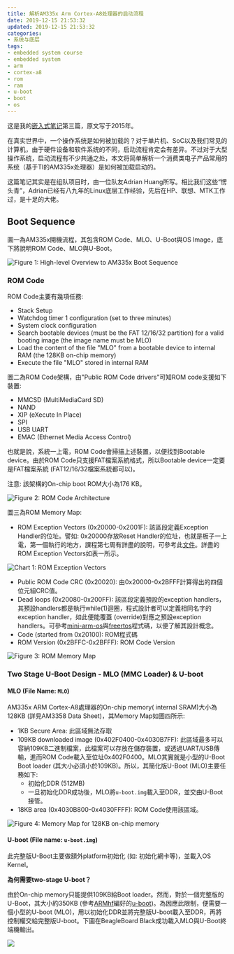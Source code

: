 ```yaml
---
title: 解析AM335x Arm Cortex-A8处理器的启动流程
date: 2019-12-15 21:53:32
updated: 2019-12-15 21:53:32
categories:
- 系统与底层
tags:
- embedded system course
- embedded system
- arm
- cortex-a8
- rom
- ram
- u-boot
- boot
- os
---
```


这是我的[嵌入式笔记](https://blog.joouis.com/2019/12/09/watching-notes-revolution-os/)第三篇，原文写于2015年。

在真实世界中，一个操作系统是如何被加载的？对于单片机、SoC以及我们常见的计算机，由于硬件设备和软件系统的不同，启动流程肯定会有差异。不过对于大型操作系统，启动流程有不少共通之处，本文将简单解析一个消费类电子产品常用的系统（基于TI的AM335x处理器）是如何被加载启动的。

这篇笔记其实是在组队项目时，由一位队友Adrian Huang所写。相比我们这些“愣头青”，Adrian已经有八九年的Linux底层工作经验，先后在HP、联想、MTK工作过，是十足的大佬。

<!-- more -->



## Boot Sequence

圖一為AM335x開機流程，其包含ROM Code、MLO、U-Boot與OS Image，底下將說明ROM Code、MLO與U-Boot。

![Figure 1: High-level Overview to AM335x Boot Sequence](https://ijrexq.bn.files.1drv.com/y4mX9xkUQI0Bru5Z650NymAW4M7z8au24r95TnCHHsV9itCLjqrqM8EctRKllEp08oUSsmfvy4RI-gVh77wYaOU7yyFDZ7jr7N7I5D6Wu_lGPZh7s3S0ne9hJ9cEeW8hsvWqozUOdC2wqCzCH-Q95SvRBftpgfMOJJHSR7TCyItWknIU8nzSEC2Vw36MOtuMBJzZyfHRmQH5OZC6I7R93R36w?width=999&height=683&cropmode=none)

### ROM Code

ROM Code主要有幾項任務:

- Stack Setup
- Watchdog timer 1  configuration (set to three minutes)
- System clock configuration
- Search bootable devices (must be the FAT 12/16/32 partition) for a valid booting image (the image name must be MLO)
- Load the content of the file "MLO" from a bootable device to internal RAM (the 128KB on-chip memory)
- Execute the file "MLO" stored in internal RAM



圖二為ROM Code架構，由"Public ROM Code drivers"可知ROM code支援如下裝置:

- MMCSD (MultiMediaCard SD)
- NAND
- XIP (eXecute In Place)
- SPI
- USB UART
- EMAC (Ethernet Media Access Control)



也就是說，系統一上電，ROM Code會掃描上述裝置，以便找到Bootable device。由於ROM Code只支援FAT檔案系統格式，所以Bootable device一定要是FAT檔案系統 (FAT12/16/32檔案系統都可以)。

注意: 該架構的On-chip boot ROM大小為176 KB。

![Figure 2: ROM Code Architecture](https://ijrgxq.bn.files.1drv.com/y4m91R7T1buLeODZG4ugSeHctLOIr7Pw3uVLGKvtPfWhS9GB7vFonpSTwASXEE7YmsbEKMoknKPgRjleSnwgRqoY-jLlag1dp3aiEbEFK2e3ckbi0smrslhehDMRAIUqolxSHQzVVyRoVUxTdxp_dkZiCujhrxLDin7ETfdoVPxcfxdIhql1UutK4J5Sv6z4qhh3v0PBQt2z0Uxm0WSGV6U5g?width=919&height=573&cropmode=none)



圖三為ROM Memory Map:

- ROM Exception Vectors (0x20000-0x2001F): 該區段定義Exception Handler的位址。譬如: 0x20000存放Reset Handler的位址，也就是板子一上電，第一個執行的地方，課程第七周有詳盡的說明，可參考此[文件](https://docs.google.com/document/d/1Ygl6cEGPXUffhTJE0K6B8zEtGmIuIdCjlZBkFlijUaE/edit)。詳盡的ROM Exception Vectors如表一所示。

![Chart 1: ROM Exception Vectors](https://ijrfxq.bn.files.1drv.com/y4mr5vbOMVqr2C2tsjR3qeH3JyeU4Y8x_zAtbshrWvRdC2EPswXAo9Hc_LwNojcmmkbW6Xs0dizUxHeDAxsecG0BfLfwQlqGFyOulBFIPuxAwIuag2tHF9ROM816OpZWgcxOEEmm4kRRDcUzHA5FGMr1k6HdHEmOIpwFqoVsP8uBQMVKw_BiTh64EKF0AyD79fvQl9DoB1ZFXUdYa40MW95Rw?width=921&height=242&cropmode=none)

- Public ROM Code CRC (0x20020): 由0x20000-0x2BFFF計算得出的四個位元組CRC值。
- Dead loops (0x20080-0x200FF): 該區段定義預設的exception handlers，其預設handlers都是執行while(1)迴圈，程式設計者可以定義相同名字的exception handler，如此便能覆蓋 (override)對應之預設exception handlers。可參考[mini-arm-os](https://github.com/jserv/mini-arm-os/blob/master/05-TimerInterrupt/startup.c#L63)與[freertos](https://github.com/embedded2015/freertos-basic/blob/master/freertos/libraries/CMSIS/CM3/DeviceSupport/ST/STM32F10x/startup/gcc_ride7/startup_stm32f10x_md.s#L124)程式碼，以便了解其設計概念。
- Code (started from 0x20100): ROM程式碼
- ROM Version (0x2BFFC-0x2BFFF): ROM Code Version

![Figure 3: ROM Memory Map](https://ijrdxq.bn.files.1drv.com/y4m1lZgiY0kQlxtKuuClWoEmBLOZYFp0mDWdCMnDla_RSbZC161f532Dwy1EjSxNjCOIKWkDgTN65FLfoE8NLWCgFRY029LQp5BZph_RbFh3VwThpt0Z0WgoIeHqezLJm-v4_6-YVGLzBqUHwizl0wxQ5-EODj0rt0kbpFeKq8bzkRKcxY5PSak9qKmJG6HKxHWDFruFFbQRPP4v92r6QDP6g?width=278&height=299&cropmode=none)



### Two Stage U-Boot Design - MLO (MMC Loader) & U-boot

#### MLO (File Name: `MLO`)

AM335x ARM Cortex-A8處理器的On-chip memory( internal SRAM)大小為128KB (詳見AM3358 Data Sheet)，其Memory Map如圖四所示:

- 1KB Secure Area: 此區域無法存取
- 109KB downloaded image (0x402F0400-0x4030B7FF): 此區域最多可以容納109KB二進制檔案，此檔案可以存放在儲存裝置，或透過UART/USB傳輸，進而ROM Code載入至位址0x402F0400。MLO其實就是小型的U-Boot Boot loader (其大小必須小於109KB)。所以，其簡化版U-Boot (MLO)主要任務如下:
  - 初始化DDR (512MB)
  - 一旦初始化DDR成功後，MLO將`u-boot.img`載入至DDR，並交由U-Boot接管。
- 18KB area (0x4030B800-0x4030FFFF): ROM Code使用該區域。

![Figure 4: Memory Map for 128KB on-chip memory](https://ijrbxq.bn.files.1drv.com/y4m4Moeghhw0ihVSV10wtEpfV51hlm3BlYa0MaWEVLa_ekCytzWsPBV6pRNWlq-huq-RPbjHe8MnlMNQutmLoUlVKmC6Pnu_8ye8PZTUrNFIDGewxKRvUJmDmyGLHQquJdjwUKF_mLgmAky_ttOjUaQ84do7KpIys2FbGmsSIHA3UEPYdhVSRA4GNv7Yp7QJ1Xt7adi1CPaKicmHUoswQK17g?width=914&height=637&cropmode=none)

#### U-boot (File name: `u-boot.img`)

此完整版U-Boot主要做額外platform初始化 (如: 初始化網卡等)，並載入OS Kernel。

**為何需要two-stage U-boot？**

由於On-chip memory只能提供109KB給Boot loader。然而，對於一個完整版的U-Boot，其大小約350KB (參考[ARMhf](http://www.armhf.com/download/)編好的[u-boot](http://s3.armhf.com/dist/bone/bone-uboot.tar.xz))。為因應此限制，便需要一個小型的U-boot (MLO)，用以初始化DDR並將完整版U-boot載入至DDR，再將控制權交給完整版U-boot。下圖在BeagleBoard Black成功載入MLO與U-Boot終端機輸出。

![](https://ijrcxq.bn.files.1drv.com/y4mb1ihQSrUuU4o5Gm9YglL6mLkaTvLOgqORGOXEkFkrvwveoOW5wYAf7CoOOlOgWCfswMZNgmQW1hEJr8tWyFr-7WTgkeItjQ7-FsNk0qBSYdenUNzuHddMLOQ9VKiD-RtiSTjf-Hq-Hx5yhI15hclmtEDcYFKok6R6h9OMBOugYBPd_P4-GlfjFPLdL4J7q0ZMQtmSQDT6iS29e7H0117DQ?width=875&height=661&cropmode=none)